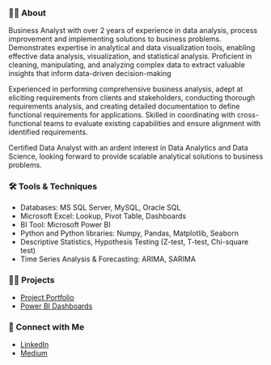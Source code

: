 ### 🙋‍♀️ About

Business Analyst with over 2 years of experience in data analysis, process improvement and implementing solutions to business problems. Demonstrates expertise in analytical and data visualization tools, enabling effective data analysis, visualization, and statistical analysis. Proficient in cleaning, manipulating, and analyzing complex data to extract valuable insights that inform data-driven decision-making

Experienced in performing comprehensive business analysis, adept at eliciting requirements from clients and stakeholders, conducting thorough requirements analysis, and creating detailed documentation to define functional requirements for applications. Skilled in coordinating with cross-functional teams to evaluate existing capabilities and ensure alignment with identified requirements.

Certified Data Analyst with an ardent interest in Data Analytics and Data Science, looking forward to provide scalable analytical solutions to business problems.

### 🛠️ Tools & Techniques
* Databases: MS SQL Server, MySQL, Oracle SQL
* Microsoft Excel: Lookup, Pivot Table, Dashboards
* BI Tool: Microsoft Power BI
* Python and Python libraries: Numpy, Pandas, Matplotlib, Seaborn
* Descriptive Statistics, Hypothesis Testing (Z-test, T-test, Chi-square test)
* Time Series Analysis & Forecasting: ARIMA, SARIMA

### 👩‍💻 Projects
* [Project Portfolio](https://github.com/ritusantra/project_portfolio)
* [Power BI Dashboards](https://www.novypro.com/profile_projects/ritu-santra)
  
### 🔗 Connect with Me
* [LinkedIn](https://www.linkedin.com/in/ritusantra/)
* [Medium](https://medium.com/@ritusantra)

<!---
ritusantra/ritusantra is a ✨ special ✨ repository because its `README.md` (this file) appears on your GitHub profile.
You can click the Preview link to take a look at your changes.
--->

